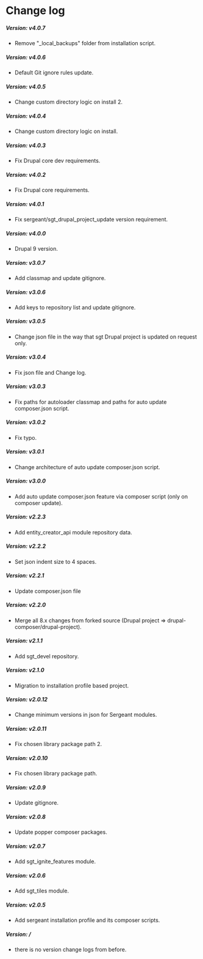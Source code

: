 # Change log

##### Version: v4.0.7
- Remove "_local_backups" folder from installation script.

##### Version: v4.0.6
- Default Git ignore rules update.

##### Version: v4.0.5
- Change custom directory logic on install 2.

##### Version: v4.0.4
- Change custom directory logic on install.

##### Version: v4.0.3
- Fix Drupal core dev requirements.

##### Version: v4.0.2
- Fix Drupal core requirements.

##### Version: v4.0.1
- Fix sergeant/sgt_drupal_project_update version requirement.

##### Version: v4.0.0
- Drupal 9 version.

##### Version: v3.0.7
- Add classmap and update gitignore.

##### Version: v3.0.6
- Add keys to repository list and update gitignore.

##### Version: v3.0.5
- Change json file in the way that sgt Drupal project is updated on request only.

##### Version: v3.0.4
- Fix json file and Change log.

##### Version: v3.0.3
- Fix paths for autoloader classmap and paths for auto update composer.json script.

##### Version: v3.0.2
- Fix typo.

##### Version: v3.0.1
- Change architecture of auto update composer.json script.

##### Version: v3.0.0
- Add auto update composer.json feature via composer script (only on composer update).

##### Version: v2.2.3
- Add entity_creator_api module repository data.

##### Version: v2.2.2
- Set json indent size to 4 spaces.

##### Version: v2.2.1
- Update composer.json file

##### Version: v2.2.0
- Merge all 8.x changes from forked source (Drupal project => drupal-composer/drupal-project).

##### Version: v2.1.1
- Add sgt_devel repository.

##### Version: v2.1.0
- Migration to installation profile based project.

##### Version: v2.0.12
- Change minimum versions in json for Sergeant modules.

##### Version: v2.0.11
- Fix chosen library package path 2.

##### Version: v2.0.10
- Fix chosen library package path.

##### Version: v2.0.9
- Update gitignore.

##### Version: v2.0.8
- Update popper composer packages.

##### Version: v2.0.7
- Add sgt_ignite_features module.

##### Version: v2.0.6
- Add sgt_tiles module.

##### Version: v2.0.5
- Add sergeant installation profile and its composer scripts.

##### Version: /
- there is no version change logs from before.

